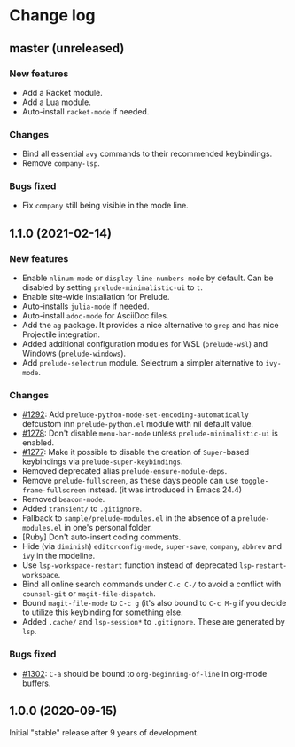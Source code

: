 # Change log

## master (unreleased)

### New features

* Add a Racket module.
* Add a Lua module.
* Auto-install `racket-mode` if needed.

### Changes

* Bind all essential `avy` commands to their recommended keybindings.
* Remove `company-lsp`.

### Bugs fixed

* Fix `company` still being visible in the mode line.

## 1.1.0 (2021-02-14)

### New features

* Enable `nlinum-mode` or `display-line-numbers-mode` by default. Can be disabled by setting `prelude-minimalistic-ui` to `t`.
* Enable site-wide installation for Prelude.
* Auto-installs `julia-mode` if needed.
* Auto-install `adoc-mode` for AsciiDoc files.
* Add the `ag` package. It provides a nice alternative to `grep` and has nice Projectile integration.
* Added additional configuration modules for WSL (`prelude-wsl`) and Windows (`prelude-windows`).
* Add `prelude-selectrum` module. Selectrum a simpler alternative to `ivy-mode`.

### Changes

* [#1292](https://github.com/bbatsov/prelude/issues/1292): Add `prelude-python-mode-set-encoding-automatically` defcustom inn `prelude-python.el` module with nil default value.
* [#1278](https://github.com/bbatsov/prelude/issues/1278): Don't disable `menu-bar-mode` unless `prelude-minimalistic-ui` is enabled.
* [#1277](https://github.com/bbatsov/prelude/issues/1277): Make it possible to disable the creation of `Super`-based keybindings via `prelude-super-keybindings`.
* Removed deprecated alias `prelude-ensure-module-deps`.
* Remove `prelude-fullscreen`, as these days people can use `toggle-frame-fullscreen` instead. (it was introduced in Emacs 24.4)
* Removed `beacon-mode`.
* Added `transient/` to `.gitignore`.
* Fallback to `sample/prelude-modules.el` in the absence of a `prelude-modules.el` in one's personal folder.
* [Ruby] Don't auto-insert coding comments.
* Hide (via `diminish`) `editorconfig-mode`, `super-save`, `company`, `abbrev` and `ivy` in the modeline.
* Use `lsp-workspace-restart` function instead of deprecated `lsp-restart-workspace`.
* Bind all online search commands under `C-c C-/` to avoid a conflict with `counsel-git` or `magit-file-dispatch`.
* Bound `magit-file-mode` to `C-c g` (it's also bound to `C-c M-g` if you decide to utilize this keybinding for something else.
* Added `.cache/` and `lsp-session*` to `.gitignore`. These are generated by `lsp`.

### Bugs fixed

* [#1302](https://github.com/bbatsov/prelude/issues/1302): `C-a` should be bound to `org-beginning-of-line` in org-mode buffers.

## 1.0.0 (2020-09-15)

Initial "stable" release after 9 years of development.

